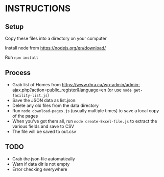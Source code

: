 # INSTRUCTIONS

## Setup
Copy these files into a directory on your computer

Install node from https://nodejs.org/en/download/

Run `npm install`

## Process
* Grab list of Homes from https://www.rhra.ca/wp-admin/admin-ajax.php?action=public_register&language=en (or use `node get-facility-list.js`)
* Save the JSON data as list.json
* Delete any old files from the data directory
* Run `node download-pages.js` (usually multiple times) to save a local copy of the pages
* When you've got them all, run `node create-Excel-file.js` to extract the various fields and save to CSV
* The file will be saved to out.csv

## TODO

* ~~Grab the json file automatically~~
* Warn if data dir is not empty
* Error checking everywhere
